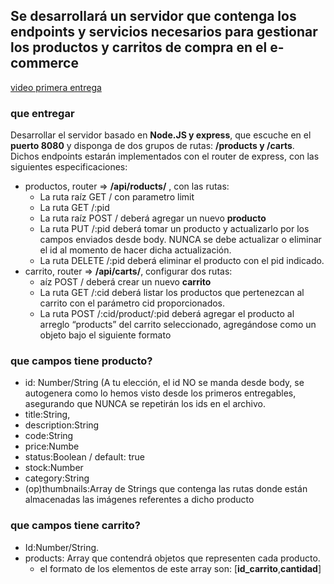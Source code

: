 ## Se desarrollará un servidor que contenga los endpoints y servicios necesarios para gestionar los productos y carritos de compra en el e-commerce

[video primera entrega](https://drive.google.com/drive/u/0/folders/1FPVsJRkk1utM4-mNl3vZ8dw54bm7ra1h)

### que entregar
Desarrollar el servidor basado en **Node.JS y express**, que escuche en el **puerto 8080** y disponga de dos grupos de rutas: **/products y /carts**. Dichos endpoints estarán implementados con el router de express, con las siguientes especificaciones:
* productos, router => **/api/roducts/** , con las  rutas:
  * La ruta raíz GET / con parametro limit
  * La ruta GET /:pid
  * La ruta raíz POST / deberá agregar un nuevo **producto**
  * La ruta PUT /:pid deberá tomar un
producto y actualizarlo por los campos
enviados desde body. NUNCA se debe
actualizar o eliminar el id al momento de hacer dicha actualización.
  * La ruta DELETE /:pid deberá eliminar el producto con el pid indicado.
* carrito,  router => **/api/carts/**, configurar dos rutas:
  * aíz POST / deberá
crear un nuevo **carrito**
  * La ruta GET /:cid deberá listar los
productos que pertenezcan al
carrito con el parámetro cid
proporcionados.
  * La ruta POST /:cid/product/:pid
deberá agregar el producto al arreglo
“products” del carrito seleccionado,
agregándose como un objeto bajo el
siguiente formato


### que campos tiene producto?
* id: Number/String (A tu elección, el id
NO se manda desde body, se
autogenera como lo hemos visto
desde los primeros entregables,
asegurando que NUNCA se repetirán
los ids en el archivo.
* title:String,
* description:String
* code:String
* price:Numbe
* status:Boolean / default: true
* stock:Number
* category:String
* (op)thumbnails:Array de Strings
que contenga las rutas
donde están almacenadas
las imágenes referentes a
dicho producto

### que campos tiene carrito?
* Id:Number/String.
* products: Array que
contendrá objetos que
representen cada
producto. 
  * el formato de los elementos de este array son: [**id_carrito**,**cantidad**]
